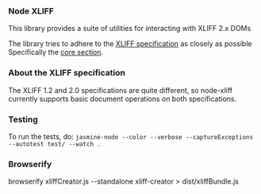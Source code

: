 ### Node XLIFF

This library provides a suite of utilities for interacting with XLIFF 2.x DOMs

The library tries to adhere to the [XLIFF specification](http://docs.oasis-open.org/xliff/xliff-core/v2.0/xliff-core-v2.0.html) as closely as possible
Specifically the [core section](http://docs.oasis-open.org/xliff/xliff-core/v2.0/os/xliff-core-v2.0-os.html#core).

### About the XLIFF specification

The XLIFF 1.2 and 2.0 specifications are quite different, so node-xliff currently supports basic document operations on both specifications. 


### Testing

To run the tests, do:
`jasmine-node --color --verbose --captureExceptions --autotest test/ --watch .`


### Browserify

browserify xliffCreator.js --standalone xliff-creator > dist/xliffBundle.js


